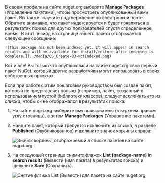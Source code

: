 В своем профиле на сайте nuget.org выберите **Manage Packages** (Управление пакетами), чтобы просмотреть опубликованный вами пакет. Вы также получите подтверждение по электронной почте. Обратите внимание, что пакет индексируется и будет появляться в результатах поиска для других пользователей спустя определенное время. В этот период на странице вашего пакета отображается следующее сообщение:

    ![This package has not been indexed yet. It will appear in search results and will be available for install/restore after indexing is complete.](../media/QS_Create-03-NotIndexed.png)

Вот и все! Вы только что опубликовали на сайте nuget.org свой первый пакет NuGet, который другие разработчики могут использовать в своих собственных проектах.

Если при работе с этим пошаговым руководством был создан пакет, который не представляет пользы (например, пакет, созданный с использованием пустой библиотеки классов), следует *исключить его из списка*, чтобы он не отображался в результатах поиска:

1. На сайте nuget.org выберите имя пользователя (в верхнем правом углу страницы), а затем **Manage Packages** (Управление пакетами).

1. Найдите пакет, который требуется исключить из списка, в разделе **Published** (Опубликованное) и щелкните значок корзины справа:

    ![Значок корзины, отображаемый в списке пакетов на сайте nuget.org](../media/qs_create-vs-03-trash-can.png)

1. На следующей странице снимите флажок **List (package-name) in search results** (Вывести (имя пакета) в результатах поиска) и щелкните **Save** (Сохранить).

    ![Снятие флажка List (Вывести) для пакета на сайте nuget.org](../media/qs_create-vs-04-unlist.png)